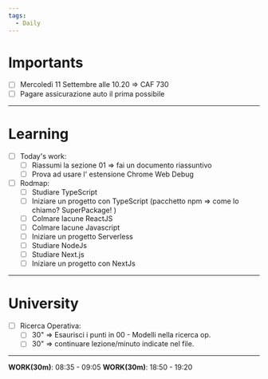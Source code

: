 ```yaml
---
tags:
  - Daily
---
```


# Importants 

- [ ] Mercoledì 11 Settembre alle 10.20 => CAF 730
- [ ] Pagare assicurazione auto il prima possibile

***

# Learning 

- [ ] Today's work:
	- [ ] Riassumi la sezione 01 => fai un documento riassuntivo
	- [ ] Prova ad usare l' estensione Chrome Web Debug
- [ ] Rodmap:
	- [ ] Studiare TypeScript
	- [ ] Iniziare un progetto con TypeScript (pacchetto npm => come lo chiamo? SuperPackage! )
	- [ ] Colmare lacune ReactJS
	- [ ] Colmare lacune Javascript
	- [ ] Iniziare un progetto Serverless
	- [ ] Studiare NodeJs
	- [ ] Studiare Next.js
	- [ ] Iniziare un progetto con NextJs

***

# University 

- [ ] Ricerca Operativa:
	- [ ] 30" => Esaurisci i punti in 00 - Modelli nella ricerca op.
	- [ ] 30" => continuare lezione/minuto indicate nel file.

***

**WORK(30m)**: 08:35 - 09:05
**WORK(30m)**: 18:50 - 19:20